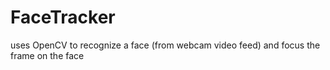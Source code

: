 # FaceTracker
uses OpenCV to recognize a face (from webcam video feed) and focus the frame on the face
